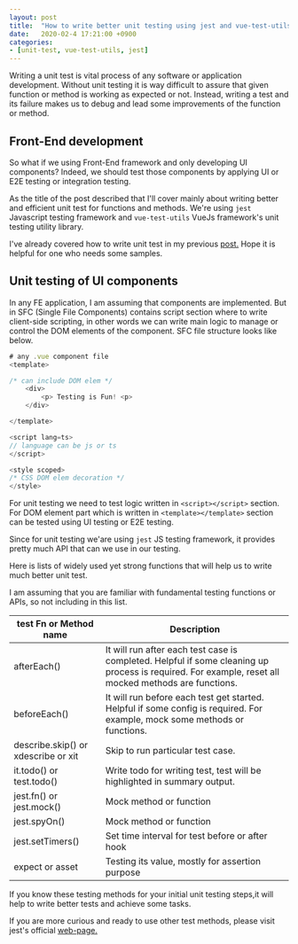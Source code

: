 ```yaml
---
layout: post
title:  "How to write better unit testing using jest and vue-test-utils?"
date:   2020-02-4 17:21:00 +0900
categories: 
- [unit-test, vue-test-utils, jest]
---
```


Writing a unit test is vital process of any software or application development. Without unit testing it is way difficult to assure that given function or method is working as expected or not. Instead, writing a test and its failure  makes us to debug and lead some improvements of the function or method.

## Front-End development
So what if we using Front-End framework and only developing UI components? Indeed, we should test those components by applying UI or E2E testing or integration testing. 

As the title of the post described that I'll cover mainly about writing better and efficient unit test for functions and methods. We're using `jest` Javascript testing framework and `vue-test-utils` VueJs framework's unit testing utility library.

I've already covered how to write unit test in my previous [post.](2020-01-27-write-unit-test-ts.md) Hope it is helpful for one who needs some samples.

## Unit testing of UI components

In any FE application, I am assuming that components are implemented. But in SFC (Single File Components) contains script section where to write client-side scripting, in other words we can write main logic to manage or control the DOM elements of the component. SFC file structure looks like below.

```ts
# any .vue component file
<template>

/* can include DOM elem */
    <div>
        <p> Testing is Fun! <p>
    </div>

</template>

<script lang=ts>
// language can be js or ts
</script>

<style scoped>
/* CSS DOM elem decoration */
</style>

```

For unit testing we need to test logic written in `<script></script>` section. For DOM element part which is written in `<template></template>` section can be tested using UI testing or E2E testing.

Since for unit testing we'are using `jest` JS testing framework, it provides pretty much API that can we use in our testing.

Here is lists of widely used yet strong functions that will help us to write much better unit test.

I am assuming that you are familiar with  fundamental testing functions or APIs, so not including in this list.

| test Fn or Method name              | Description                                                                                                                                          |
| ----------------------------------- | ---------------------------------------------------------------------------------------------------------------------------------------------------- |
| afterEach()                         | It will run after each test case is completed. Helpful if some cleaning up process is required. For example, reset all mocked methods are functions. |
| beforeEach()                        | It will run before each test get started. Helpful if some config is required. For example, mock some methods or functions.                           |
| describe.skip() or xdescribe or xit | Skip to run particular test case.                                                                                                                    |
| it.todo() or test.todo()            | Write todo for writing test, test will be highlighted in summary output.                                                                             |
| jest.fn() or jest.mock()            | Mock method or function                                                                                                                              |
| jest.spyOn()                        | Mock method or function                                                                                                                              |
| jest.setTimers()                    | Set time interval for test before or after hook                                                                                                      |
| expect or asset                     | Testing its value, mostly for assertion purpose                                                                                                      |

If you know these testing methods for your initial unit testing steps,it will help to write better tests and achieve some tasks.

If you are more curious and ready to use other test methods, please visit jest's official [web-page.](https://jestjs.io/docs/)
